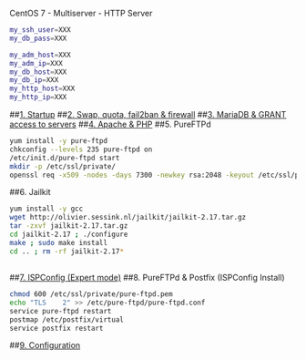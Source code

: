 CentOS 7 - Multiserver - HTTP Server
```sh
my_ssh_user=XXX
my_db_pass=XXX

my_adm_host=XXX
my_adm_ip=XXX
my_db_host=XXX
my_db_ip=XXX
my_http_host=XXX
my_http_ip=XXX
```
##<a href="https://github.com/Ator9/ISPConfig/blob/master/CentOS_adm.md#1-startup" target="_blank">1. Startup</a>
##<a href="https://github.com/Ator9/ISPConfig/blob/master/CentOS_adm.md#2-swap-quota-fail2ban--firewall" target="_blank">2. Swap, quota, fail2ban & firewall</a>
##<a href="https://github.com/Ator9/ISPConfig/blob/master/CentOS_adm.md#3-mariadb--grant-access-to-servers" target="_blank">3. MariaDB & GRANT access to servers</a>
##<a href="https://github.com/Ator9/ISPConfig/blob/master/CentOS_adm.md#4-apache--php" target="_blank">4. Apache & PHP</a>
##5. PureFTPd
```sh
yum install -y pure-ftpd
chkconfig --levels 235 pure-ftpd on
/etc/init.d/pure-ftpd start
mkdir -p /etc/ssl/private/
openssl req -x509 -nodes -days 7300 -newkey rsa:2048 -keyout /etc/ssl/private/pure-ftpd.pem -out /etc/ssl/private/pure-ftpd.pem

```
##6. Jailkit
```sh
yum install -y gcc
wget http://olivier.sessink.nl/jailkit/jailkit-2.17.tar.gz
tar -zxvf jailkit-2.17.tar.gz
cd jailkit-2.17 ; ./configure
make ; sudo make install
cd .. ; rm -rf jailkit-2.17*
```
##
##<a href="https://github.com/Ator9/ISPConfig/blob/master/CentOS_adm.md#6-ispconfig-expert-mode" target="_blank">7. ISPConfig (Expert mode)</a>
##8. PureFTPd & Postfix (ISPConfig Install)
```sh
chmod 600 /etc/ssl/private/pure-ftpd.pem
echo "TLS    2" >> /etc/pure-ftpd/pure-ftpd.conf
service pure-ftpd restart
postmap /etc/postfix/virtual
service postfix restart
```
##<a href="https://github.com/Ator9/ISPConfig/blob/master/CentOS_adm.md#7-configuration" target="_blank">9. Configuration</a>

